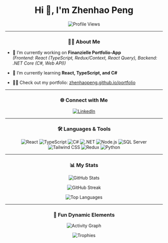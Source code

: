 <h1 align="center">Hi 👋, I'm Zhenhao Peng</h1>
<p align="center">
  <img src="https://komarev.com/ghpvc/?username=zhenhaopeng&label=Profile%20views&color=0e75b6&style=flat" alt="Profile Views" />
</p>

---

<h3 align="center">👨‍💻 About Me</h3>

- 🔭 I’m currently working on **Finanzielle Portfolio-App**  
  *(Frontend: React (TypeScript, Redux/Context, React Query), Backend: .NET Core (C#, Web API))*  

- 🌱 I’m currently learning **React, TypeScript, and C#**  

- 👨‍💻 Check out my portfolio: [zhenhaopeng.github.io/portfolio](https://zhenhaopeng.github.io/portfolio/)  

---

<h3 align="center">🌐 Connect with Me</h3>
<p align="center">
  <a href="https://linkedin.com/in/zhenhao-peng-2433371b3" target="_blank">
    <img src="https://img.shields.io/badge/LinkedIn-%230077B5.svg?style=for-the-badge&logo=linkedin&logoColor=white" alt="LinkedIn" />
  </a>
</p>

---

<h3 align="center">🛠️ Languages & Tools</h3>
<div align="center">
  <img src="https://img.shields.io/badge/React-%2320232a.svg?style=for-the-badge&logo=react&logoColor=%2361DAFB" alt="React" />
  <img src="https://img.shields.io/badge/TypeScript-%23007ACC.svg?style=for-the-badge&logo=typescript&logoColor=white" alt="TypeScript" />
  <img src="https://img.shields.io/badge/C%23-%23239120.svg?style=for-the-badge&logo=c-sharp&logoColor=white" alt="C#" />
  <img src="https://img.shields.io/badge/.NET-%235C2D91.svg?style=for-the-badge&logo=.net&logoColor=white" alt=".NET" />
  <img src="https://img.shields.io/badge/Node.js-%23339933.svg?style=for-the-badge&logo=node.js&logoColor=white" alt="Node.js" />
  <img src="https://img.shields.io/badge/SQL%20Server-%23CC2927.svg?style=for-the-badge&logo=microsoft-sql-server&logoColor=white" alt="SQL Server" />
  <img src="https://img.shields.io/badge/TailwindCSS-%2338B2AC.svg?style=for-the-badge&logo=tailwind-css&logoColor=white" alt="Tailwind CSS" />
  <img src="https://img.shields.io/badge/Redux-%23764ABC.svg?style=for-the-badge&logo=redux&logoColor=white" alt="Redux" />
  <img src="https://img.shields.io/badge/Python-%233776AB.svg?style=for-the-badge&logo=python&logoColor=white" alt="Python" />
</div>

---

<h3 align="center">📊 My Stats</h3>
<p align="center">
  <img src="https://github-readme-stats.vercel.app/api?username=zhenhaopeng&show_icons=true&theme=radical" alt="GitHub Stats" />
</p>
<p align="center">
  <img src="https://github-readme-streak-stats.herokuapp.com/?user=zhenhaopeng&theme=radical" alt="GitHub Streak" />
</p>
<p align="center">
  <img src="https://github-readme-stats.vercel.app/api/top-langs/?username=zhenhaopeng&layout=compact&theme=radical" alt="Top Languages" />
</p>

---

<h3 align="center">🚀 Fun Dynamic Elements</h3>
<p align="center">
  <img src="https://github-readme-activity-graph.cyclic.app/graph?username=zhenhaopeng&theme=github" alt="Activity Graph" />
</p>
<p align="center">
  <img src="https://github-profile-trophy.vercel.app/?username=zhenhaopeng&theme=radical" alt="Trophies" />
</p>
